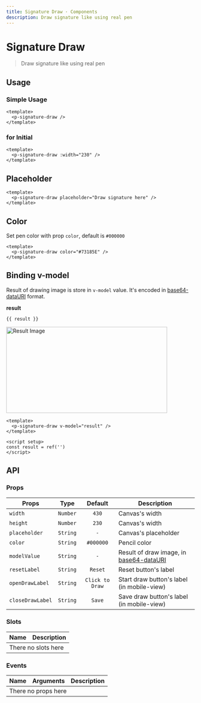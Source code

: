 ```yaml
---
title: Signature Draw · Components
description: Draw signature like using real pen
---
```

<script setup>
  import pSignatureDraw from './SignatureDraw.vue'
  import pButton from '../button/Button.vue'
  import { ref } from 'vue-demi'
  import EMPTY_IMG from './assets/empty-img.png'

  const result = ref('')
</script>

# Signature Draw

> Draw signature like using real pen

## Usage

### Simple Usage

<preview>
  <p-signature-draw />
</preview>

```vue
<template>
  <p-signature-draw />
</template>
```

### for Initial

<preview class="flex-col">
  <p-signature-draw :width="230" />
</preview>

```vue
<template>
  <p-signature-draw :width="230" />
</template>
```

## Placeholder

<preview class="flex-col">
  <p-signature-draw placeholder="Draw signature here" />
</preview>

```vue
<template>
  <p-signature-draw placeholder="Draw signature here" />
</template>
```
## Color

Set pen color with prop `color`, default is `#000000`

<preview class="flex-col space-y-2">
  <p-signature-draw color="#73185E" />
</preview>

```vue
<template>
  <p-signature-draw color="#73185E" />
</template>
```

## Binding v-model

Result of drawing image is store in `v-model` value. It's encoded in [base64-dataURI][data-uri] format.

<preview class="flex-col space-y-2">
  <p-signature-draw v-model="result" />
</preview>

**result**

<pre class="truncate"><code>{{ result }}</code></pre>
<img class="mt-2 border" :src="result || EMPTY_IMG" width="430" height="230" alt="Result Image" />

```vue
<template>
  <p-signature-draw v-model="result" />
</template>

<script setup>
const result = ref('')
</script>
```

## API

### Props

| Props            |   Type   |     Default     | Description                                         |
|------------------|:--------:|:---------------:|-----------------------------------------------------|
| `width`          | `Number` |      `430`      | Canvas's width                                      |
| `height`         | `Number` |      `230`      | Canvas's width                                      |
| `placeholder`    | `String` |       `-`       | Canvas's placeholder                                |
| `color`          | `String` |    `#000000`    | Pencil color                                        |
| `modelValue`     | `String` |       `-`       | Result of draw image, in [base64-dataURI][data-uri] |
| `resetLabel`     | `String` |     `Reset`     | Reset button's label                                |
| `openDrawLabel`  | `String` | `Click to Draw` | Start draw button's label (in mobile-view)          |
| `closeDrawLabel` | `String` |     `Save`      | Save draw button's label (in mobile-view)           |

### Slots

<table>
  <thead>
    <tr>
      <th>Name</th>
      <th>Description</th>
    </tr>
  </thead>
  <tbody>
    <tr>
      <td colspan="2" class="text-center">There no slots here</td>
    </tr>
  </tbody>
</table>

### Events

<table>
  <thead>
    <tr>
      <th>Name</th>
      <th>Arguments</th>
      <th>Description</th>
    </tr>
  </thead>
  <tbody>
    <tr>
      <td colspan="3" class="text-center">There no props here</td>
    </tr>
  </tbody>
</table>

[data-uri]: https://en.wikipedia.org/wiki/Data_URI_scheme
